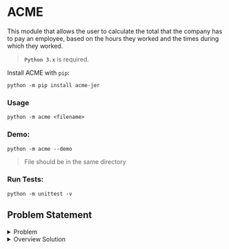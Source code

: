 # ACME

This module that allows the user to calculate the total that the company has to pay an employee, based on the hours they worked and the times during which they worked.

> **`Python 3.x`** is required.

Install ACME with `pip`:

```
python -m pip install acme-jer
```
### Usage

    python -m acme <filename>

### Demo:
    python -m acme --demo
> File should be in the same directory

### Run Tests:
    python -m unittest -v
    

## Problem Statement
<details>
  <summary>Problem</summary>
  
The company ACME offers their employees the flexibility to work the hours they want. They will pay for the hours worked based on the day of the week and time of day, according to the following table:

| Monday - Friday      | Saturday and Sunday  |
|----------------------|----------------------|
| 00:01 - 09:00 25 USD | 00:01 - 09:00 30 USD |
| 09:01 - 18:00 15 USD | 09:01 - 18:00 20 USD |
| 18:01 - 00:00 20 USD | 18:01 - 00:00 25 USD |

The goal of this exercise is to calculate the total that the company has to pay an employee, based on the hours they worked and the times during which they worked. The following abbreviations will be used for entering data:

| Monday  | Tuesday | Wednesday | Thursday | Friday | Saturday | Sunday |
|--------|---------|-----------|----------|--------|----------|--------|
| MO     | TU      | WE        | TH       | FR     | SA       | SU     |

**Input:** the name of an employee and the schedule they worked, indicating the time and hours. This should be a .txt file with at least five sets of data. You can include the data from our two examples below.

**Output:** indicate how much the employee has to be paid

For example:

| Case       | Case 1                                                                     | Case 2                                           |
|------------|----------------------------------------------------------------------------|--------------------------------------------------|
| **Input**  | RENE=MO10:00-12:00,TU10:00-12:00,TH01:00-03:00,SA14:00-18:00,SU20:00-21:00 | ASTRID=MO10:00-12:00,TH12:00-14:00,SU20:00-21:00 |
| **Output** | The amount to pay RENE is: 215 USD                                         | The amount to pay ASTRID is: 85 USD              |
</details>


<details><summary>Overview Solution</summary>

![UML-class](https://lucid.app/lucidchart/invitations/accept/inv_b0ec93d6-81a3-4193-9ccd-0d1eaa70df56?viewport_loc=-34%2C168%2C1927%2C867%2CdFraPBPXtqgZ)

</details>
